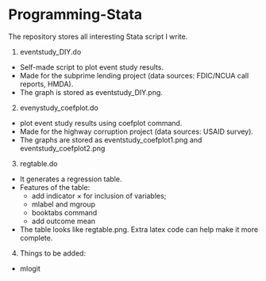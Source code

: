 # Programming-Stata
The repository stores all interesting Stata script I write.

1. eventstudy_DIY.do
  - Self-made script to plot event study results.
  - Made for the subprime lending project (data sources: FDIC/NCUA call reports, HMDA).
  - The graph is stored as eventstudy_DIY.png.

2. evenystudy_coefplot.do
  - plot event study results using coefplot command.
  - Made for the highway corruption project (data sources: USAID survey).
  - The graphs are stored as eventstudy_coefplot1.png and eventstudy_coefplot2.png
  
3. regtable.do
  - It generates a regression table.
  - Features of the table: 
    - add indicator $\times$ for inclusion of variables;
    - mlabel and mgroup
    - booktabs command
    - add outcome mean
  - The table looks like regtable.png. Extra latex code can help make it more complete. 
   
4. Things to be added:
  - mlogit
